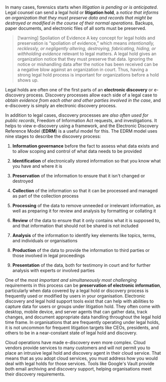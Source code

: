 
In many cases, forensics starts when *litigation is pending or is anticipated*. Legal counsel can send a legal hold or **litigation hold**, a *notice that informs an organization that they must preserve data and records that might be destroyed or modified in the course of their normal operations*. Backups, paper documents, and electronic files of all sorts must be preserved.

>[!warning] Spoliation of Evidence
>A key concept for legal holds and preservation is “spoliation of evidence,” which means *intentionally, recklessly, or negligently altering, destroying, fabricating, hiding, or withholding evidence* relevant to legal matters. A legal hold gives an organization notice that they must preserve that data. Ignoring the notice or mishandling data after the notice has been received can be a negative blow against an organization in court. Thus, having a strong legal hold process is important for organizations before a hold shows up.

Legal holds are often one of the first parts of an **electronic discovery** or e-discovery process. Discovery processes allow each side of a legal case to *obtain evidence from each other and other parties involved in the case*, and e-discovery is simply an electronic discovery process. 

In addition to legal cases, discovery processes are *also often used for public records*, Freedom of Information Act requests, and investigations. It helps to view e-discovery using a framework, and the Electronic Discovery Reference Model (**EDRM**) is a useful model for this. The EDRM model uses nine stages to describe the discovery process:

1. **Information governance** before the fact to assess what data exists and to allow scoping and control of what data needs to be provided
   
2. **Identification** of electronically stored information so that you know what you have and where it is
   
3. **Preservation** of the information to ensure that it isn't changed or destroyed
   
4. **Collection** of the information so that it can be processed and managed as part of the collection process
   
5. **Processing** of the data to remove unneeded or irrelevant information, as well as preparing it for review and analysis by formatting or collating it
   
6. **Review** of the data to ensure that it only contains what it is supposed to, and that information that should not be shared is not included
   
7. **Analysis** of the information to identify key elements like topics, terms, and individuals or organisations
   
8. **Production** of the data to provide the information to third parties or those involved in legal proceedings
   
9. **Presentation** of the data, both for testimony in court and for further analysis with experts or involved parties

One of the *most important and simultaneously most challenging* requirements in this process can be **preservation of electronic information**, particularly when data covered by a legal hold or discovery process is frequently used or modified by users in your organisation. Electronic discovery and legal hold support tools exist that can help with abilities to capture data for users or groups under litigation hold. They often come with desktop, mobile device, and server agents that can gather data, track changes, and document appropriate data handling throughout the legal hold time frame. In organisations that are frequently operating under legal holds, it is not uncommon for frequent litigation targets like CEOs, presidents, and others to be in a near-constant state of legal hold and discovery.

Cloud operations have made e-discovery even more complex. Cloud vendors provide services to many customers and will not permit you to place an intrusive legal hold and discovery agent in their cloud service. That means that as you adopt cloud services, you must address how you would deal with legal holds for those services. Tools like Google's Vault provide both email archiving and discovery support, helping organisations meet their discovery requirements.